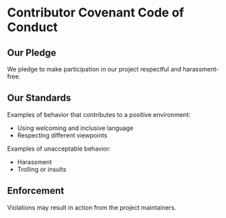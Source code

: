 # Contributor Covenant Code of Conduct

## Our Pledge
We pledge to make participation in our project respectful and harassment-free.

## Our Standards
Examples of behavior that contributes to a positive environment:
- Using welcoming and inclusive language
- Respecting different viewpoints

Examples of unacceptable behavior:
- Harassment
- Trolling or insults

## Enforcement
Violations may result in action from the project maintainers.

